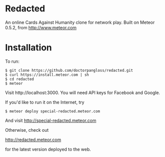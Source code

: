 Redacted
========

An online Cards Against Humanity clone for network play.
Built on Meteor 0.5.2, from http://www.meteor.com

Installation
============

To run:

    $ git clone https://github.com/doctorpangloss/redacted.git
    $ curl https://install.meteor.com | sh
    $ cd redacted
    $ meteor

Visit http://localhost:3000. You will need API keys for Facebook and Google.

If you'd like to run it on the Internet, try

    $ meteor deploy special-redacted.meteor.com

And visit http://special-redacted.meteor.com

Otherwise, check out

http://redacted.meteor.com

for the latest version deployed to the web.
